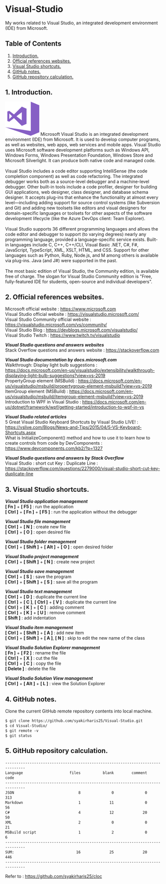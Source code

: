 # Visual-Studio
My works related to Visual Studio, an integrated development environment (IDE) from Microsoft.

## Table of Contents
1. [Introduction.](#introduction)
2. [Official references websites.](#references)
3. [Visual Studio shortcuts.](#shortcuts)
4. [GitHub notes.](#github)
5. [GitHub repository calculation.](#calculation)

<a name="introduction"></a>
## 1. Introduction.
<img src="visual studio.png" height="110">
Microsoft Visual Studio is an integrated development environment (IDE) from Microsoft. It is used to develop computer programs, as well as websites, web apps, web services and mobile apps. Visual Studio uses Microsoft software development platforms such as Windows API, Windows Forms, Windows Presentation Foundation, Windows Store and Microsoft Silverlight. It can produce both native code and managed code.
<br /><br />
Visual Studio includes a code editor supporting IntelliSense (the code completion component) as well as code refactoring. The integrated debugger works both as a source-level debugger and a machine-level debugger. Other built-in tools include a code profiler, designer for building GUI applications, web designer, class designer, and database schema designer. It accepts plug-ins that enhance the functionality at almost every level—including adding support for source control systems (like Subversion and Git) and adding new toolsets like editors and visual designers for domain-specific languages or toolsets for other aspects of the software development lifecycle (like the Azure DevOps client: Team Explorer).
<br /><br />
Visual Studio supports 36 different programming languages and allows the code editor and debugger to support (to varying degrees) nearly any programming language, provided a language-specific service exists. Built-in languages include C, C++, C++/CLI, Visual Basic .NET, C#, F#, JavaScript, TypeScript, XML, XSLT, HTML, and CSS. Support for other languages such as Python, Ruby, Node.js, and M among others is available via plug-ins. Java (and J#) were supported in the past.
<br /><br />
The most basic edition of Visual Studio, the Community edition, is available free of charge. The slogan for Visual Studio Community edition is "Free, fully-featured IDE for students, open-source and individual developers".

<a name="references"></a>
## 2. Official references websites.
Microsoft official website : https://www.microsoft.com <br />
Visual Studio official website : https://visualstudio.microsoft.com/ <br />
Visual Studio Community official website : https://visualstudio.microsoft.com/vs/community/ <br />
Visual Studio Blog : https://devblogs.microsoft.com/visualstudio/ <br />
Visual Studio Twitch : https://www.twitch.tv/visualstudio <br />

**_Visual Studio questions and answers websites_** <br />
 Stack Overflow questions and answers website : https://stackoverflow.com <br />
 
**_Visual Studio documentation by docs.microsoft.com_** <br />
Walkthrough: Display light bulb suggestions : https://docs.microsoft.com/en-us/visualstudio/extensibility/walkthrough-displaying-light-bulb-suggestions?view=vs-2019 <br />
PropertyGroup element (MSBuild) : https://docs.microsoft.com/en-us/visualstudio/msbuild/propertygroup-element-msbuild?view=vs-2019 <br />
ItemGroup element (MSBuild) : https://docs.microsoft.com/en-us/visualstudio/msbuild/itemgroup-element-msbuild?view=vs-2019 <br />
Introduction to WPF in Visual Studio : https://docs.microsoft.com/en-us/dotnet/framework/wpf/getting-started/introduction-to-wpf-in-vs<br />

**_Visual Studio related articles_** <br />
5 Great Visual Studio Keyboard Shortcuts by Visual Studio LIVE! : https://vslive.com/Blogs/News-and-Tips/2015/04/5-VS-Keyboard-Shortcuts.aspx <br />
What is InitializeComponent() method and how to use it to learn how to create controls from code by DevComponents : https://www.devcomponents.com/kb2/?p=1327 <br />

**_Visual Studio questions and answers by Stack Overflow_** <br />
Visual Studio : short cut Key : Duplicate Line : https://stackoverflow.com/questions/2279000/visual-studio-short-cut-key-duplicate-line <br />

<a name="shortcuts"></a>
## 3. Visual Studio shortcuts.

**_Visual Studio application management_** <br />
**[ Fn ]** + **[ F5 ]** : run the application <br />
**[ Ctrl ]** + **[ Fn ]** + **[ F5 ]** : run the application without the debugger <br />

**_Visual Studio file management_** <br />
**[ Ctrl ]** + **[ N ]** : create new file <br />
**[ Ctrl ]** + **[ O ]** : open desired file <br />

**_Visual Studio folder management_** <br />
**[ Ctrl ]** + **[ Shift ]** + **[ Alt ]** + **[ O ]** : open desired folder <br />

**_Visual Studio project management_** <br />
**[ Ctrl ]** + **[ Shift ]** + **[ N ]** : create new project <br />
 
**_Visual Studio save management_** <br />
**[ Ctrl ]** + **[ S ]** : save the program <br />
**[ Ctrl ]** + **[ Shift ]** + **[ S ]** : save all the program <br />

**_Visual Studio text management_** <br />
**[ Ctrl ]** + **[ D ]** : duplicate the current line <br />
**[ Ctrl ]** + **[ C ]**, **[ Ctrl ]** + **[ V ]** : duplicate the current line <br />
**[ Ctrl ]** + **[ K ]** + **[ C ]** : adding comment <br />
**[ Ctrl ]** + **[ K ]** + **[ U ]** : remove comment <br />
**[ Shift ]** : add indentation

**_Visual Studio item management_** <br />
**[ Ctrl ]** + **[ Shift ]** + **[ A ]** : add new item <br />
**[ Ctrl ]** + **[ Shift ]** + **[ A ]**, **[ N ]** : skip to edit the new name of the class <br />

**_Visual Studio Solution Explorer management_** <br />
**[ Fn ]** + **[ F2 ]** : rename the file <br />
**[ Ctrl ]** + **[ X ]** : cut the file <br />
**[ Ctrl ]** + **[ C ]** : copy the file <br />
**[ Delete ]** : delete the file <br />

**_Visual Studio Solution View management_** <br />
**[ Ctrl ]** + **[ Alt ]** + **[ L ]** : view the Solution Explorer <br />
 
<a name="github"></a>
## 4. GitHub notes.
Clone the current GitHub remote repository contents into local machine.
```
$ git clone https://github.com/syakirharis25/Visual-Studio.git
$ cd Visual-Studio/
$ git remote -v
$ git status
```

<a name="calculation"></a>
## 5. GitHub repository calculation.
```
-------------------------------------------------------------------------------
Language                     files          blank        comment           code
-------------------------------------------------------------------------------
JSON                             8              0              0            313
Markdown                         1             11              0             56
C#                               4             12             20             50
XML                              2              0              0             21
MSBuild script                   1              2              0              6
-------------------------------------------------------------------------------
SUM:                            16             25             20            446
-------------------------------------------------------------------------------

```
Refer to : https://github.com/syakirharis25/cloc
